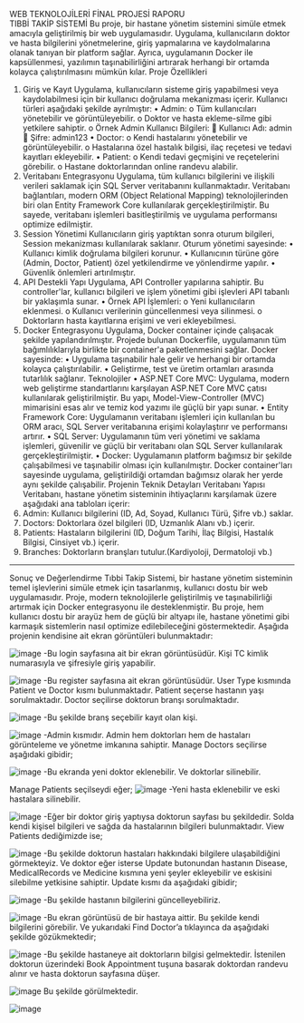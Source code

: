 WEB TEKNOLOJİLERİ FİNAL PROJESİ RAPORU <br>
TIBBİ TAKİP SİSTEMİ
Bu proje, bir hastane yönetim sistemini simüle etmek amacıyla geliştirilmiş bir web uygulamasıdır. Uygulama, kullanıcıların doktor ve hasta bilgilerini yönetmelerine, giriş yapmalarına ve kaydolmalarına olanak tanıyan bir platform sağlar. Ayrıca, uygulamanın Docker ile kapsüllenmesi, yazılımın taşınabilirliğini artırarak herhangi bir ortamda kolayca çalıştırılmasını mümkün kılar.
Proje Özellikleri
1. Giriş ve Kayıt
Uygulama, kullanıcıların sisteme giriş yapabilmesi veya kaydolabilmesi için bir kullanıcı doğrulama mekanizması içerir. Kullanıcı türleri aşağıdaki şekilde ayrılmıştır:
•	Admin:
  o	Tüm kullanıcıları yönetebilir ve görüntüleyebilir.
  o	Doktor ve hasta ekleme-silme gibi yetkilere sahiptir.
  o	Örnek Admin Kullanıcı Bilgileri:
  	Kullanıcı Adı: admin
  	Şifre: admin123
•	Doctor:
  o	Kendi hastalarını yönetebilir ve görüntüleyebilir.
  o	Hastalarına özel hastalık bilgisi, ilaç reçetesi ve tedavi kayıtları ekleyebilir.
•	Patient:
  o	Kendi tedavi geçmişini ve reçetelerini görebilir.
  o	Hastane doktorlarından online randevu alabilir.
2. Veritabanı Entegrasyonu
Uygulama, tüm kullanıcı bilgilerini ve ilişkili verileri saklamak için SQL Server veritabanını kullanmaktadır. Veritabanı bağlantıları, modern ORM (Object Relational Mapping) teknolojilerinden biri olan Entity Framework Core kullanılarak gerçekleştirilmiştir. Bu sayede, veritabanı işlemleri basitleştirilmiş ve uygulama performansı optimize edilmiştir.
3. Session Yönetimi
Kullanıcıların giriş yaptıktan sonra oturum bilgileri, Session mekanizması kullanılarak saklanır. Oturum yönetimi sayesinde:
  •	Kullanıcı kimlik doğrulama bilgileri korunur.
  •	Kullanıcının türüne göre (Admin, Doctor, Patient) özel yetkilendirme ve yönlendirme yapılır.
  •	Güvenlik önlemleri artırılmıştır.
4. API Destekli Yapı
Uygulama, API Controller yapılarına sahiptir. Bu controller'lar, kullanıcı bilgileri ve işlem yönetimi gibi işlevleri API tabanlı bir yaklaşımla sunar.
•	Örnek API İşlemleri:
  o	Yeni kullanıcıların eklenmesi.
  o	Kullanıcı verilerinin güncellenmesi veya silinmesi.
  o	Doktorların hasta kayıtlarına erişimi ve veri ekleyebilmesi.
5. Docker Entegrasyonu
Uygulama, Docker container içinde çalışacak şekilde yapılandırılmıştır. Projede bulunan Dockerfile, uygulamanın tüm bağımlılıklarıyla birlikte bir container'a paketlenmesini sağlar. Docker sayesinde:
  •	Uygulama taşınabilir hale gelir ve herhangi bir ortamda kolayca çalıştırılabilir.
  •	Geliştirme, test ve üretim ortamları arasında tutarlılık sağlanır.
Teknolojiler
  •	ASP.NET Core MVC: Uygulama, modern web geliştirme standartlarını karşılayan ASP.NET Core MVC çatısı kullanılarak geliştirilmiştir. Bu yapı, Model-View-Controller (MVC) mimarisini esas alır ve temiz kod yazımı ile güçlü bir yapı sunar.
  •	Entity Framework Core: Uygulamanın veritabanı işlemleri için kullanılan bu ORM aracı, SQL Server veritabanına erişimi kolaylaştırır ve performansı artırır.
  •	SQL Server: Uygulamanın tüm veri yönetimi ve saklama işlemleri, güvenilir ve güçlü bir veritabanı olan SQL Server kullanılarak gerçekleştirilmiştir.
  •	Docker: Uygulamanın platform bağımsız bir şekilde çalışabilmesi ve taşınabilir olması için kullanılmıştır. Docker container'ları sayesinde uygulama, geliştirildiği ortamdan bağımsız olarak her yerde aynı şekilde çalışabilir.
Projenin Teknik Detayları
Veritabanı Yapısı
Veritabanı, hastane yönetim sisteminin ihtiyaçlarını karşılamak üzere aşağıdaki ana tabloları içerir:
1.	Admin: Kullanıcı bilgilerini (ID, Ad, Soyad, Kullanıcı Türü, Şifre vb.) saklar.
2.	Doctors: Doktorlara özel bilgileri (ID, Uzmanlık Alanı vb.) içerir.
3.	Patients: Hastaların bilgilerini (ID, Doğum Tarihi, İlaç Bilgisi, Hastalık Bilgisi, Cinsiyet vb.) içerir.
4.	Branches: Doktorların branşları tutulur.(Kardiyoloji, Dermatoloji vb.)
________________________________________
Sonuç ve Değerlendirme
Tıbbi Takip Sistemi, bir hastane yönetim sisteminin temel işlevlerini simüle etmek için tasarlanmış, kullanıcı dostu bir web uygulamasıdır. Proje, modern teknolojilerle geliştirilmiş ve taşınabilirliği artırmak için Docker entegrasyonu ile desteklenmiştir. Bu proje, hem kullanıcı dostu bir arayüz hem de güçlü bir altyapı ile, hastane yönetimi gibi karmaşık sistemlerin nasıl optimize edilebileceğini göstermektedir.
Aşağıda projenin kendisine ait ekran görüntüleri bulunmaktadır:

 ![image](https://github.com/user-attachments/assets/d104a173-a142-499f-a171-11f6471fe1c0)
-Bu login sayfasına ait bir ekran görüntüsüdür. Kişi TC kimlik numarasıyla ve şifresiyle giriş yapabilir.

 ![image](https://github.com/user-attachments/assets/cc32a670-1e95-4679-862b-8b0d85624be6)
-Bu register sayfasına ait ekran görüntüsüdür. User Type kısmında Patient ve Doctor kısmı bulunmaktadır. Patient seçerse hastanın yaşı sorulmaktadır. Doctor seçilirse doktorun branşı sorulmaktadır.
 
 ![image](https://github.com/user-attachments/assets/8470e388-ad0d-4c05-a0c3-451188245cab)
-Bu şekilde branş seçebilir kayıt olan kişi.
 
 ![image](https://github.com/user-attachments/assets/edd409a4-7e41-47e7-bba9-3b2a746a4a77)
-Admin kısmıdır. Admin hem doktorları hem de hastaları görünteleme ve yönetme imkanına sahiptir. Manage Doctors seçilirse aşağıdaki gibidir;
 
 ![image](https://github.com/user-attachments/assets/a44a10ff-74ef-4cef-845a-467937bcb383)
-Bu ekranda yeni doktor eklenebilir. Ve doktorlar silinebilir. 

 Manage Patients seçilseydi eğer;
 ![image](https://github.com/user-attachments/assets/e5c23214-4b20-427a-a8ff-278967a7d8da)
-Yeni hasta eklenebilir ve eski hastalara silinebilir.


![image](https://github.com/user-attachments/assets/31154464-b97e-44ac-87c9-a92c3fcb12a1) 
-Eğer bir doktor giriş yaptıysa doktorun sayfası bu şekildedir. Solda kendi kişisel bilgileri ve sağda da hastalarının bilgileri bulunmaktadır. View Patients dediğimizde ise;

 ![image](https://github.com/user-attachments/assets/ebe1db34-fc42-426d-899d-c47fea2e3821)
-Bu şekilde doktorun hastaları hakkındaki bilgilere ulaşabildiğini görmekteyiz. Ve doktor eğer isterse Update butonundan hastanın Disease, MedicalRecords ve Medicine kısmına yeni şeyler ekleyebilir ve eskisini silebilme yetkisine sahiptir. Update kısmı da aşağıdaki gibidir;

![image](https://github.com/user-attachments/assets/15a4ff18-18a0-4c2a-a400-e302e96179c3)
-Bu şekilde hastanın bilgilerini güncelleyebiliriz.

 ![image](https://github.com/user-attachments/assets/cb45adf3-a745-4da6-acdf-926dd21974e9)
-Bu ekran görüntüsü de bir hastaya aittir. Bu şekilde kendi bilgilerini görebilir. Ve yukarıdaki Find Doctor’a tıklayınca da aşağıdaki şekilde gözükmektedir;

 ![image](https://github.com/user-attachments/assets/6f879c5b-1f1f-4b6b-b748-80cad35e3c2a)
-Bu şekilde hastaneye ait doktorların bilgisi gelmektedir. İstenilen doktorun üzerindeki Book Appointment tuşuna basarak doktordan randevu alınır ve hasta doktorun sayfasına düşer.

 ![image](https://github.com/user-attachments/assets/673f80fb-6e2a-48d4-822d-3d494a70584f)
 Bu şekilde görülmektedir. 
 
![image](https://github.com/user-attachments/assets/6bdda078-c92f-4545-a4c5-ba331eb8887e)

